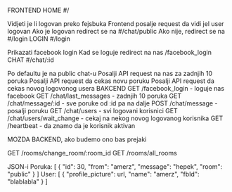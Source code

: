 FRONTEND
HOME #/

Vidjeti je li logovan preko fejsbuka
Frontend posalje request da vidi jel user logovan
Ako je logovan redirect se na #/chat/public
Ako nije, redirect se na #/login
LOGIN #/login

Prikazati facebook login
Kad se loguje redirect na nas /facebook_login
CHAT #/chat/:id

Po defaultu je na public chat-u
Posalji API request na nas za zadnjih 10 poruka
Posalji API request da cekas novu poruku
Posalji API request da cekas novog logovonog usera
BAKCEND
GET /facebook_login - loguje nas facebook GET /chat/last_messages - zadnjih 10 poruka GET /chat/message/:id - sve poruke od :id pa na dalje POST /chat/message - posalji poruku GET /chat/users - svi logovani korisnici GET /chat/users/wait_change - cekaj na nekog novog logovanog korisnika GET /heartbeat - da znamo da je korisnik aktivan

MOZDA BACKEND, ako budemo ono bas prejaki

GET /rooms/change_room/:room_id GET /rooms/all_rooms

JSON-i
Poruka:
[
  {
    "id": 30,
    "from": "amerz",
    "message": "hepek",
    "room": "public"
  }
]
User:
[
  {
    "profile_picture": url,
    "name": "amerz",
    "fbId": "blablabla"
  }
]

